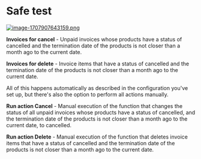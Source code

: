 # Safe test

[![image-1707907643159.png](https://doc.puq.info/uploads/images/gallery/2024-02/scaled-1680-/image-1707907643159.png)](https://doc.puq.info/uploads/images/gallery/2024-02/image-1707907643159.png)

**Invoices for cancel** - Unpaid invoices whose products have a status of cancelled and the termination date of the products is not closer than a month ago to the current date.

**Invoices for delete** - Invoice items that have a status of cancelled and the termination date of the products is not closer than a month ago to the current date.

<p class="callout info">All of this happens automatically as described in the configuration you've set up, but there's also the option to perform all actions manually.</p>

**Run action Cancel** - Manual execution of the function that changes the status of all unpaid invoices whose products have a status of cancelled, and the termination date of the products is not closer than a month ago to the current date, to cancelled.

**Run action Delete** - Manual execution of the function that deletes invoice items that have a status of cancelled and the termination date of the products is not closer than a month ago to the current date.